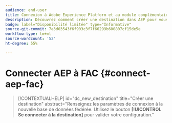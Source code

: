 ```yaml
---
audience: end-user
title: Connexion à Adobe Experience Platform et au module complémentaire de composition d’audiences fédérées Adobe
description: Découvrez comment créer une destination dans AEP pour vous connecter à FAC
badge: label="Disponibilité limitée" type="Informative"
source-git-commit: 7a3d03543f6f903c3f7f66299b600807cf15de5e
workflow-type: tm+mt
source-wordcount: '52'
ht-degree: 55%

---
```


# Connecter AEP à FAC {#connect-aep-fac}


>[!CONTEXTUALHELP]
>id="dc_new_destination"
>title="Créer une destination"
>abstract="Renseignez les paramètres de connexion à la nouvelle base de données fédérée. Utilisez le bouton **[!UICONTROL Se connecter à la destination]** pour valider votre configuration."


